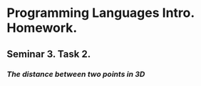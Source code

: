 # Programming Languages Intro. Homework.
## Seminar 3. Task 2.
### *The distance between two points in 3D*